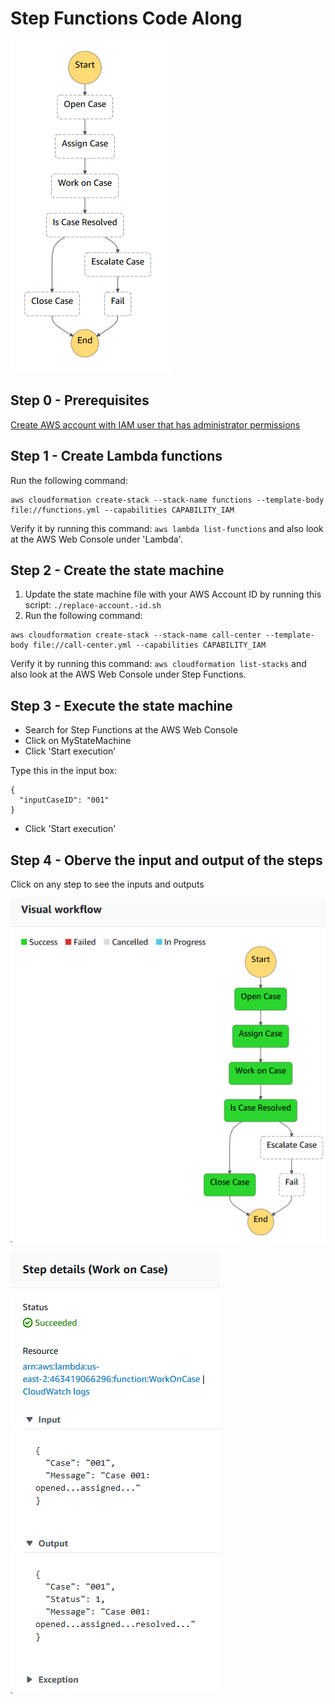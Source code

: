 # Step Functions Code Along

![diagram](state-machine.png)

## Step 0 - Prerequisites
[Create AWS account with IAM user that has administrator permissions](prerequisites.md)

## Step 1 - Create Lambda functions
Run the following command:

```
aws cloudformation create-stack --stack-name functions --template-body file://functions.yml --capabilities CAPABILITY_IAM
```

Verify it by running this command: `aws lambda list-functions` and also look at the AWS Web Console under 'Lambda'.

## Step 2 - Create the state machine
1. Update the state machine file with your AWS Account ID by running this script: `./replace-account.-id.sh`
1. Run the following command:

```
aws cloudformation create-stack --stack-name call-center --template-body file://call-center.yml --capabilities CAPABILITY_IAM
```

Verify it by running this command: `aws cloudformation list-stacks` and also look at the AWS Web Console under Step Functions.

## Step 3 - Execute the state machine
* Search for Step Functions at the AWS Web Console
* Click on MyStateMachine
* Click 'Start execution'

Type this in the input box:

    {
      "inputCaseID": "001"
    }

* Click 'Start execution'

## Step 4 - Oberve the input and output of the steps
Click on any step to see the inputs and outputs

![diagram](state-machine2.png)

![diagram](state-machine3.png)
